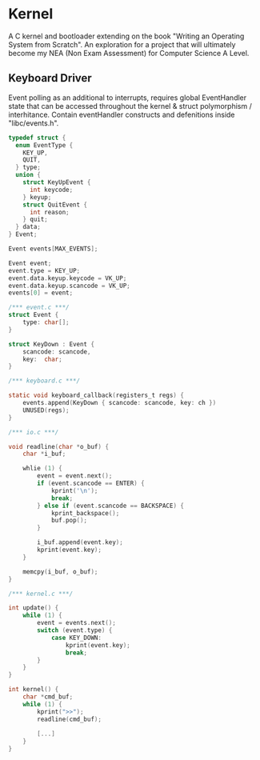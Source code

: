 # Kernel

A C kernel and bootloader extending on the book "Writing an Operating System from Scratch". An exploration for a project that will ultimately become my NEA (Non Exam Assessment) for Computer Science A Level.

## Keyboard Driver

Event polling as an additional to interrupts, requires global EventHandler state that can be accessed throughout the kernel & struct polymorphism / interhitance. Contain eventHandler constructs and defenitions inside "libc/events.h".

```c
typedef struct {
  enum EventType {
    KEY_UP,
    QUIT,
  } type;
  union {
    struct KeyUpEvent {
      int keycode;
    } keyup;
    struct QuitEvent {
      int reason;
    } quit;
  } data;
} Event;

Event events[MAX_EVENTS];

Event event;
event.type = KEY_UP;
event.data.keyup.keycode = VK_UP;
event.data.keyup.scancode = VK_UP;
events[0] = event;
```


```c
/*** event.c ***/
struct Event {
    type: char[];
}

struct KeyDown : Event {
    scancode: scancode,
    key:  char;
}

/*** keyboard.c ***/

static void keyboard_callback(registers_t regs) {
    events.append(KeyDown { scancode: scancode, key: ch })
    UNUSED(regs);
}

/*** io.c ***/

void readline(char *o_buf) {
    char *i_buf;

    whlie (1) {
        event = event.next();
        if (event.scancode == ENTER) { 
            kprint('\n');
            break;
        } else if (event.scancode == BACKSPACE) {
            kprint_backspace();
            buf.pop();
        }

        i_buf.append(event.key);
        kprint(event.key);
    }

    memcpy(i_buf, o_buf);
}

/*** kernel.c ***/

int update() {
    while (1) {
        event = events.next();
        switch (event.type) {
            case KEY_DOWN:
                kprint(event.key);
                break;
        }
    }
}

int kernel() {
    char *cmd_buf;
    while (1) {
        kprint(">>");
        readline(cmd_buf);
    
        [...]
    }
}
```
